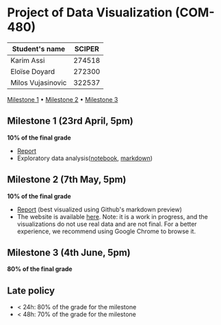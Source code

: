 # Project of Data Visualization (COM-480)

| Student's name | SCIPER |
| -------------- | ------ |
| Karim Assi | 274518 |
| Eloïse Doyard | 272300 |
| Milos Vujasinovic | 322537 |

[Milestone 1](milestones/milestone1.md) • [Milestone 2](milestones/milestone2.md) • [Milestone 3](#milestone-3)

## Milestone 1 (23rd April, 5pm)

**10% of the final grade**

- [Report](milestones/milestone1.md)
- Exploratory data analysis([notebook](milestones/eda.ipynb), [markdown](milestones/eda.md))

## Milestone 2 (7th May, 5pm)

**10% of the final grade**

- [Report](milestones/milestone2.md) (best visualized using Github's markdown preview)
- The website is available [here](https://com-480-data-visualization.github.io/data-visualization-project-2021-d3-musketeers/). Note: it is a work in progress, and the visualizations do not use real data and are not final. For a better experience, we recommend using Google Chrome to browse it. 

## Milestone 3 (4th June, 5pm)

**80% of the final grade**


## Late policy

- < 24h: 80% of the grade for the milestone
- < 48h: 70% of the grade for the milestone
